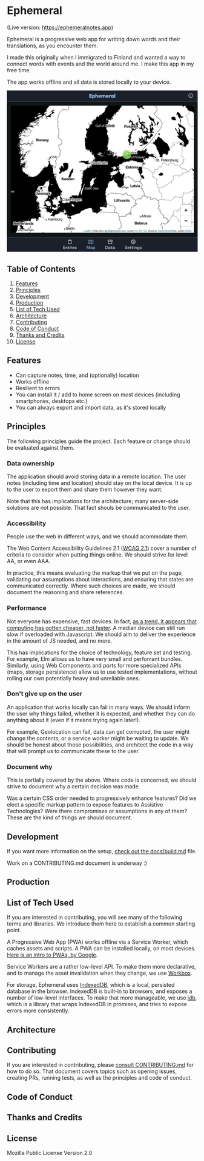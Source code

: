 # Ephemeral

(Live version: https://ephemeralnotes.app)

Ephemeral is a progressive web app for writing down words and their translations, as you encounter them.

I made this originally when I immigrated to Finland and wanted a way to connect words with events and the world around me. I make this app in my free time.

The app works offline and all data is stored locally to your device.

![The map screen of the application, with a marker on Helsinki.](docs/map.jpg)

## Table of Contents

1. [Features](#features)
2. [Principles](#principles)
3. [Development](#development)
4. [Production](#production)
5. [List of Tech Used](#list-of-tech-used)
6. [Architecture](#architecture)
7. [Contributing](#contributing)
8. [Code of Conduct](#code-of-conduct)
9. [Thanks and Credits](#thanks-and-credits)
10. [License](#license)

## Features

- Can capture notes, time, and (optionally) location
- Works offline
- Resilient to errors
- You can install it / add to home screen on most devices (including smartphones, desktops etc.)
- You can always export and import data, as it's stored locally

## Principles

The following principles guide the project.
Each feature or change should be evaluated against them.

### Data ownership

The application should avoid storing data in a remote location.
The user notes (including time and location) should stay on the local device.
It is up to the user to export them and share them however they want.

Note that this has implications for the architecture; many server-side solutions are not possible. That fact shouls be communicated to the user.

### Accessibility

People use the web in different ways, and we should acommodate them.

The Web Content Accessibility Guidelines 2.1 ([WCAG 2.1](https://www.w3.org/TR/WCAG21/)) cover a number of criteria to consider when putting things online. We should strive for level AA, or even AAA.

In practice, this means evaluating the markup that we put on the page, validating our assumptions about interactions, and ensuring that states are communicated correctly. Where such choices are made, we should document the reasoning and share references.

### Performance

Not everyone has expensive, fast devices.
In fact, [as a trend, it appears that computing has gotten cheaper, not faster](https://infrequently.org/2017/10/can-you-afford-it-real-world-web-performance-budgets/).
A median device can still run slow if overloaded with Javascript.
We should aim to deliver the experience in the amount of JS needed, and no more.

This has implications for the choice of technology, feature set and testing.
For example, Elm allows us to have very small and perfomant bundles.
Similarly, using Web Components and ports for more specialized APIs (maps, storage persistence) allow us to use tested implementations, without rolling our own potentially heavy and unreliable ones.

### Don't give up on the user

An application that works locally can fail in many ways. We should inform the user why things failed, whether it is expected, and whether they can do anything about it (even if it means trying again later!).

For example, Geolocation can fail, data can get corrupted, the user might change the contents, or a service worker might be waiting to update. We should be honest about those possibilities, and architect the code in a way that will prompt us to communicate these to the user.

### Document why

This is partially covered by the above.
Where code is concerned, we should strive to document why a certain decision was made.

Was a certain CSS order needed to progressively enhance features? Did we elect a specific markup pattern to expose features to Assistive Technologies? Were there compromises or assumptions in any of them? These are the kind of things we should document.

## Development

If you want more information on the setup, [check out the docs/build.md](docs/build.md) file.

Work on a CONTRIBUTING.md document is underway :)

## Production

## List of Tech Used

If you are interested in contributing, you will see many of the following terms and libraries.
We introduce them here to establish a common starting point.

A Progressive Web App (PWA) works offline via a Service Worker, which caches assets and scripts. A PWA can be installed locally, on most devices. [Here is an intro to PWAs, by Google](https://developers.google.com/web/progressive-web-apps/).

Service Workers are a rather low-level API. To make them more declarative, and to manage the asset invalidation when they change, we use [Workbox](https://developers.google.com/web/tools/workbox/).

For storage, Ephemeral uses [IndexedDB](https://developer.mozilla.org/en-US/docs/Web/API/IndexedDB_API), which is a local, persisted database in the browser.
IndexedDB is built-in to browsers, and exposes a number of low-level interfaces.
To make that more manageable, we use [idb](https://github.com/jakearchibald/idb), which is a library that wraps IndexedDB in promises, and tries to expose errors more consistently.

## Architecture

## Contributing

If you are interested in contributing, please [consult CONTRIBUTING.md](/CONTRIBUTING.md) for how to do so. That document covers topics such as opening issues, creating PRs, running tests, as well as the principles and code of conduct.

## Code of Conduct

## Thanks and Credits

## License

Mozilla Public License Version 2.0
